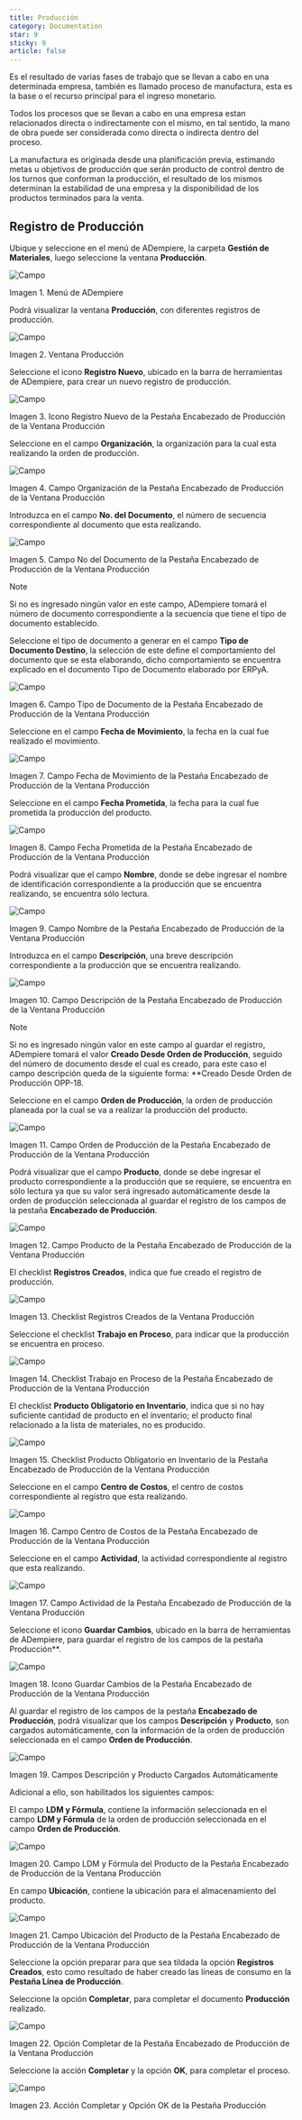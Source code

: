 ```yaml
---
title: Producción
category: Documentation
star: 9
sticky: 9
article: false
---
```


Es el resultado de varias fases de trabajo que se llevan a cabo en una determinada empresa, también es llamado proceso de manufactura, esta es la base o el recurso principal para el ingreso monetario.

Todos los procesos que se llevan a cabo en una empresa estan relacionados directa o indirectamente con el mismo, en tal sentido, la mano de obra puede ser considerada como directa o indirecta dentro del proceso.

La manufactura es originada desde una planificación previa, estimando metas u objetivos de producción que serán producto de control dentro de los turnos que conforman la producción, el resultado de los mismos determinan la estabilidad de una empresa y la disponibilidad de los productos terminados para la venta.

## Registro de Producción

Ubique y seleccione en el menú de ADempiere, la carpeta **Gestión de Materiales**, luego seleccione la ventana **Producción**.

![Campo](/assets/img/docs/production-management/prm-production-image1.png)

Imagen 1. Menú de ADempiere

Podrá visualizar la ventana **Producción**, con diferentes registros de producción.

![Campo](/assets/img/docs/production-management/prm-production-image2.png)

Imagen 2. Ventana Producción

Seleccione el icono **Registro Nuevo**, ubicado en la barra de herramientas de ADempiere, para crear un nuevo registro de producción.

![Campo](/assets/img/docs/production-management/prm-production-image3.png)

Imagen 3. Icono Registro Nuevo de la Pestaña Encabezado de Producción de la Ventana Producción

Seleccione en el campo **Organización**, la organización para la cual esta realizando la orden de producción.

![Campo](/assets/img/docs/production-management/prm-production-image4.png)

Imagen 4. Campo Organización de la Pestaña Encabezado de Producción de la Ventana Producción

Introduzca en el campo **No. del Documento**, el número de secuencia correspondiente al documento que esta realizando.

![Campo](/assets/img/docs/production-management/prm-production-image5.png)

Imagen 5. Campo No del Documento de la Pestaña Encabezado de Producción de la Ventana Producción

Note

Si no es ingresado ningún valor en este campo, ADempiere tomará el número de documento correspondiente a la secuencia que tiene el tipo de documento establecido.

Seleccione el tipo de documento a generar en el campo **Tipo de Documento Destino**, la selección de este define el comportamiento del documento que se esta elaborando, dicho comportamiento se encuentra explicado en el documento Tipo de Documento elaborado por ERPyA.

![Campo](/assets/img/docs/production-management/prm-production-image6.png)

Imagen 6. Campo Tipo de Documento de la Pestaña Encabezado de Producción de la Ventana Producción

Seleccione en el campo **Fecha de Movimiento**, la fecha en la cual fue realizado el movimiento.

![Campo](/assets/img/docs/production-management/prm-production-image7.png)

Imagen 7. Campo Fecha de Movimiento de la Pestaña Encabezado de Producción de la Ventana Producción

Seleccione en el campo **Fecha Prometida**, la fecha para la cual fue prometida la producción del producto.

![Campo](/assets/img/docs/production-management/prm-production-image8.png)

Imagen 8. Campo Fecha Prometida de la Pestaña Encabezado de Producción de la Ventana Producción

Podrá visualizar que el campo **Nombre**, donde se debe ingresar el nombre de identificación correspondiente a la producción que se encuentra realizando, se encuentra sólo lectura.

![Campo](/assets/img/docs/production-management/prm-production-image9.png)

Imagen 9. Campo Nombre de la Pestaña Encabezado de Producción de la Ventana Producción

Introduzca en el campo **Descripción**, una breve descripción correspondiente a la producción que se encuentra realizando.

![Campo](/assets/img/docs/production-management/prm-production-image10.png)

Imagen 10. Campo Descripción de la Pestaña Encabezado de Producción de la Ventana Producción

Note

Si no es ingresado ningún valor en este campo al guardar el registro, ADempiere tomará el valor **Creado Desde Orden de Producción**, seguido del número de documento desde el cual es creado, para este caso el campo descripción queda de la siguiente forma: **Creado Desde Orden de Producción OPP-18.

Seleccione en el campo **Orden de Producción**, la orden de producción planeada por la cual se va a realizar la producción del producto.

![Campo](/assets/img/docs/production-management/prm-production-image11.png)

Imagen 11. Campo Orden de Producción de la Pestaña Encabezado de Producción de la Ventana Producción

Podrá visualizar que el campo **Producto**, donde se debe ingresar el producto correspondiente a la producción que se requiere, se encuentra en sólo lectura ya que su valor será ingresado automáticamente desde la orden de producción seleccionada al guardar el registro de los campos de la pestaña **Encabezado de Producción**.

![Campo](/assets/img/docs/production-management/prm-production-image12.png)

Imagen 12. Campo Producto de la Pestaña Encabezado de Producción de la Ventana Producción

El checklist **Registros Creados**, indica que fue creado el registro de producción.

![Campo](/assets/img/docs/production-management/prm-production-image13.png)

Imagen 13. Checklist Registros Creados de la Ventana Producción

Seleccione el checklist **Trabajo en Proceso**, para indicar que la producción se encuentra en proceso.

![Campo](/assets/img/docs/production-management/prm-production-image14.png)

Imagen 14. Checklist Trabajo en Proceso de la Pestaña Encabezado de Producción de la Ventana Producción

El checklist **Producto Obligatorio en Inventario**, indica que si no hay suficiente cantidad de producto en el inventario; el producto final relacionado a la lista de materiales, no es producido.

![Campo](/assets/img/docs/production-management/prm-production-image15.png)

Imagen 15. Checklist Producto Obligatorio en Inventario de la Pestaña Encabezado de Producción de la Ventana Producción

Seleccione en el campo **Centro de Costos**, el centro de costos correspondiente al registro que esta realizando.

![Campo](/assets/img/docs/production-management/prm-production-image16.png)

Imagen 16. Campo Centro de Costos de la Pestaña Encabezado de Producción de la Ventana Producción

Seleccione en el campo **Actividad**, la actividad correspondiente al registro que esta realizando.

![Campo](/assets/img/docs/production-management/prm-production-image17.png)

Imagen 17. Campo Actividad de la Pestaña Encabezado de Producción de la Ventana Producción

Seleccione el icono **Guardar Cambios**, ubicado en la barra de herramientas de ADempiere, para guardar el registro de los campos de la pestaña Producción**.

![Campo](/assets/img/docs/production-management/prm-production-image18.png)

Imagen 18. Icono Guardar Cambios de la Pestaña Encabezado de Producción de la Ventana Producción

Al guardar el registro de los campos de la pestaña **Encabezado de Producción**, podrá visualizar que los campos **Descripción** y **Producto**, son cargados automáticamente, con la información de la orden de producción seleccionada en el campo **Orden de Producción**.

![Campo](/assets/img/docs/production-management/prm-production-image19.png)

Imagen 19. Campos Descripción y Producto Cargados Automáticamente

Adicional a ello, son habilitados los siguientes campos:

El campo **LDM y Fórmula**, contiene la información seleccionada en el campo **LDM y Fórmula** de la orden de producción seleccionada en el campo **Orden de Producción**.

![Campo](/assets/img/docs/production-management/prm-production-image20.png)

Imagen 20. Campo LDM y Fórmula del Producto de la Pestaña Encabezado de Producción de la Ventana Producción

En campo **Ubicación**, contiene la ubicación para el almacenamiento del producto.

![Campo](/assets/img/docs/production-management/prm-production-image21.png)

Imagen 21. Campo Ubicación del Producto de la Pestaña Encabezado de Producción de la Ventana Producción

Seleccione la opción preparar para que sea tildada la opción **Registros Creados**, esto como resultado de haber creado las líneas de consumo en la **Pestaña Línea de Producción**.

Seleccione la opción **Completar**, para completar el documento **Producción** realizado.

![Campo](/assets/img/docs/production-management/prm-production-image22.png)

Imagen 22. Opción Completar de la Pestaña Encabezado de Producción de la Ventana Producción

Seleccione la acción **Completar** y la opción **OK**, para completar el proceso.

![Campo](/assets/img/docs/production-management/prm-production-image23.png)

Imagen 23. Acción Completar y Opción OK de la Pestaña Producción